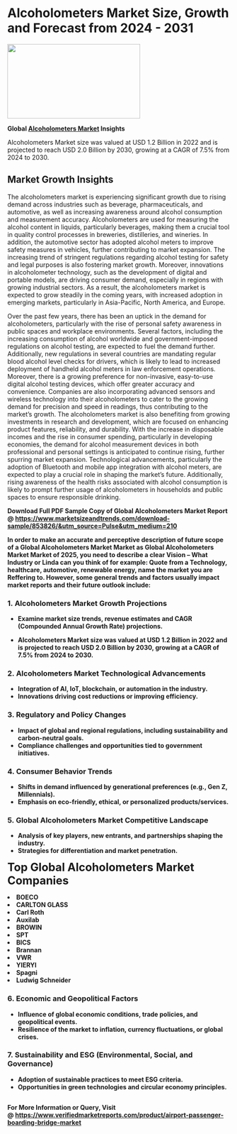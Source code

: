 <H1>Alcoholometers Market Size, Growth and Forecast from 2024 - 2031</H1><img class="aligncenter size-medium wp-image-584254" src="https://thirdeyenews.in/wp-content/uploads/2024/09/Global-Market-Research-300x168.jpeg" alt="" width="300" height="168" /><p><strong>Global&nbsp;<a href="https://www.marketsizeandtrends.com/download-sample/853826/&amp;utm_source=Pulse&amp;utm_medium=210">Alcoholometers Market</a> Insights</strong></p><p>Alcoholometers Market size was valued at USD 1.2 Billion in 2022 and is projected to reach USD 2.0 Billion by 2030, growing at a CAGR of 7.5% from 2024 to 2030.</p><p><h2>Market Growth Insights</h2> <p>The alcoholometers market is experiencing significant growth due to rising demand across industries such as beverage, pharmaceuticals, and automotive, as well as increasing awareness around alcohol consumption and measurement accuracy. Alcoholometers are used for measuring the alcohol content in liquids, particularly beverages, making them a crucial tool in quality control processes in breweries, distilleries, and wineries. In addition, the automotive sector has adopted alcohol meters to improve safety measures in vehicles, further contributing to market expansion. The increasing trend of stringent regulations regarding alcohol testing for safety and legal purposes is also fostering market growth. Moreover, innovations in alcoholometer technology, such as the development of digital and portable models, are driving consumer demand, especially in regions with growing industrial sectors. As a result, the alcoholometers market is expected to grow steadily in the coming years, with increased adoption in emerging markets, particularly in Asia-Pacific, North America, and Europe.</p> <p><strong></strong></p> <p>Over the past few years, there has been an uptick in the demand for alcoholometers, particularly with the rise of personal safety awareness in public spaces and workplace environments. Several factors, including the increasing consumption of alcohol worldwide and government-imposed regulations on alcohol testing, are expected to fuel the demand further. Additionally, new regulations in several countries are mandating regular blood alcohol level checks for drivers, which is likely to lead to increased deployment of handheld alcohol meters in law enforcement operations. Moreover, there is a growing preference for non-invasive, easy-to-use digital alcohol testing devices, which offer greater accuracy and convenience. Companies are also incorporating advanced sensors and wireless technology into their alcoholometers to cater to the growing demand for precision and speed in readings, thus contributing to the market’s growth. The alcoholometers market is also benefiting from growing investments in research and development, which are focused on enhancing product features, reliability, and durability. With the increase in disposable incomes and the rise in consumer spending, particularly in developing economies, the demand for alcohol measurement devices in both professional and personal settings is anticipated to continue rising, further spurring market expansion. Technological advancements, particularly the adoption of Bluetooth and mobile app integration with alcohol meters, are expected to play a crucial role in shaping the market’s future. Additionally, rising awareness of the health risks associated with alcohol consumption is likely to prompt further usage of alcoholometers in households and public spaces to ensure responsible drinking. <p><strong></p><p><span class=""><strong>Download Full PDF Sample Copy of Global Alcoholometers Market Report</strong> @ <a href="https://www.marketsizeandtrends.com/download-sample/853826/&amp;utm_source=Pulse&amp;utm_medium=210" target="_blank">https://www.marketsizeandtrends.com/download-sample/853826/&amp;utm_source=Pulse&amp;utm_medium=210</a></span></p><p>In order to make an accurate and perceptive description of future scope of a Global&nbsp;Alcoholometers Market Market as Global&nbsp;Alcoholometers Market Market of 2025, you need to describe a clear Vision &ndash; What Industry or Linda can you think of for example: Quote from a Technology, healthcare, automotive, renewable energy, name the market you are Reffering to. However, some general trends and factors usually impact market reports and their future outlook include:</p><h3>1.&nbsp;<strong>Alcoholometers Market Growth Projections</strong></h3><ul><li>Examine market size trends, revenue estimates and CAGR (Compounded Annual Growth Rate) projections.</li><li><p>Alcoholometers Market size was valued at USD 1.2 Billion in 2022 and is projected to reach USD 2.0 Billion by 2030, growing at a CAGR of 7.5% from 2024 to 2030.</p></li></ul><h3>2.&nbsp;<strong>Alcoholometers Market Technological Advancements</strong></h3><ul><li>Integration of AI, IoT, blockchain, or automation in the industry.</li><li>Innovations driving cost reductions or improving efficiency.</li></ul><h3>3.&nbsp;<strong>Regulatory and Policy Changes</strong></h3><ul><li>Impact of global and regional regulations, including sustainability and carbon-neutral goals.</li><li>Compliance challenges and opportunities tied to government initiatives.</li></ul><h3>4.&nbsp;<strong>Consumer Behavior Trends</strong></h3><ul><li>Shifts in demand influenced by generational preferences (e.g., Gen Z, Millennials).</li><li>Emphasis on eco-friendly, ethical, or personalized products/services.</li></ul><h3>5.&nbsp;<strong>Global Alcoholometers Market Competitive Landscape</strong></h3><ul><li>Analysis of key players, new entrants, and partnerships shaping the industry.</li><li>Strategies for differentiation and market penetration.</li></ul><p data-pm-slice="1 1 []"><span style="color: inherit; font-family: inherit; font-size: 25px;">Top Global Alcoholometers Market Companies</span></p><div class="" data-test-id=""><p><li>BOECO</li><li> CARLTON GLASS</li><li> Carl Roth</li><li> Auxilab</li><li> BROWIN</li><li> SPT</li><li> BICS</li><li> Brannan</li><li> VWR</li><li> YIERYI</li><li> Spagni</li><li> Ludwig Schneider</li></p></div><h3>6.&nbsp;<strong>Economic and Geopolitical Factors</strong></h3><ul><li>Influence of global economic conditions, trade policies, and geopolitical events.</li><li>Resilience of the market to inflation, currency fluctuations, or global crises.</li></ul><h3>7.&nbsp;<strong>Sustainability and ESG (Environmental, Social, and Governance)</strong></h3><ul><li>Adoption of sustainable practices to meet ESG criteria.</li><li>Opportunities in green technologies and circular economy principles.</li></ul><h2><strong style="font-size: 14px;">For More Information or Query, Visit @&nbsp;</strong><a style="background-color: #ffffff; font-size: 14px;" href="https://www.marketsizeandtrends.com/report/alcoholometers-market/" target="_blank">https://www.verifiedmarketreports.com/product/airport-passenger-boarding-bridge-market</a></h2>
